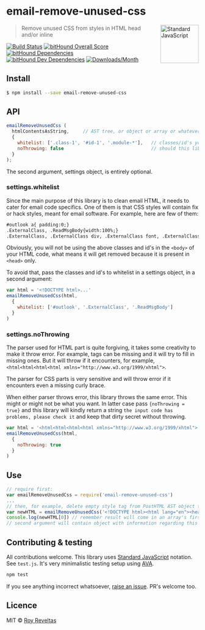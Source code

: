 # email-remove-unused-css

<a href="https://github.com/feross/standard" style="float: right; padding: 0 0 20px 20px;"><img src="https://cdn.rawgit.com/feross/standard/master/sticker.svg" alt="Standard JavaScript" width="100" align="right"></a>

> Remove unused CSS from styles in HTML head and/or inline

[![Build Status](https://travis-ci.org/code-and-send/email-remove-unused-css.svg?branch=master)](https://travis-ci.org/code-and-send/email-remove-unused-css) [![bitHound Overall Score](https://www.bithound.io/github/code-and-send/email-remove-unused-css/badges/score.svg)](https://www.bithound.io/github/code-and-send/email-remove-unused-css) [![bitHound Dependencies](https://www.bithound.io/github/code-and-send/email-remove-unused-css/badges/dependencies.svg)](https://www.bithound.io/github/code-and-send/email-remove-unused-css/master/dependencies/npm) [![bitHound Dev Dependencies](https://www.bithound.io/github/code-and-send/email-remove-unused-css/badges/devDependencies.svg)](https://www.bithound.io/github/code-and-send/email-remove-unused-css/master/dependencies/npm) [![Downloads/Month](https://img.shields.io/npm/dm/email-remove-unused-css.svg)](https://www.npmjs.com/package/email-remove-unused-css)

## Install

```bash
$ npm install --save email-remove-unused-css
```

## API

```js
emailRemoveUnusedCss (
  htmlContentsAsString,     // AST tree, or object or array or whatever. Can be deeply-nested
  {
    whitelist: ['.class-1', '#id-1', '.module-*'],   // classes/id's you want to whitelist
    noThrowing: false                                // should this lib throw when it's parser throws?
  }
);
```

The second argument, settings object, is entirely optional.

### settings.whitelist

Since the main purpose of this library is to clean email HTML, it needs to cater for email code specifics. One of them is that CSS styles will contain fix or hack styles, meant for email software. For example, here are few of them:

```html
#outlook a{ padding:0;}
.ExternalClass, .ReadMsgBody{width:100%;}
.ExternalClass, .ExternalClass div, .ExternalClass font, .ExternalClass p, .ExternalClass span, .ExternalClass td{ line-height:100%;}
```

Obviously, you will not be using the above classes and id's in the `<body>` of your HTML code, what means it will get removed because it is present in `<head>` only.

To avoid that, pass the classes and id's to whitelist in a settings object, in a second argument:

```js
var html = '<!DOCTYPE html>...'
emailRemoveUnusedCss(html,
  {
    whitelist: ['#outlook', '.ExternalClass', '.ReadMsgBody']
  }
)
```

### settings.noThrowing

The parser used for HTML part is quite forgiving, it takes some creativity to make it throw error. For example, tags can be missing and it will try to fill in missing ones. But it will throw if it encounters, for example, `<html<html<html<html xmlns="http://www.w3.org/1999/xhtml">`.

The parser for CSS parts is very sensitive and will throw error if it encounters even a missing curly brace.

When either parser throws error, this library throws the same error. This might or might not be what you want. In latter case pass `{noThrowing = true}` and this library will kindly return a string `the input code has problems, please check it` and keep that dirty secret without throwing.

```js
var html = '<html<html<html<html xmlns="http://www.w3.org/1999/xhtml">'
emailRemoveUnusedCss(html,
  {
    noThrowing: true
  }
)
```

## Use

```js
// require first:
var emailRemoveUnusedCss = require('email-remove-unused-css')
...
// then, for example, delete empty style tag from PostHTML AST object tree:
var newHTML = emailRemoveUnusedCss('<!DOCTYPE html><html lang="en"><head>...')
console.log(newHTML[0]) // remember result will come in an array's first element!
// second argument will contain object with information regarding this cleaning
```

## Contributing & testing

All contributions welcome. This library uses [Standard JavaScript](https://github.com/feross/standard) notation. See `test.js`. It's very minimalistic testing setup using [AVA](https://github.com/avajs/ava).

```bash
npm test
```

If you see anything incorrect whatsoever, [raise an issue](https://github.com/code-and-send/email-remove-unused-css/issues). PR's welcome too.

## Licence

MIT © [Roy Reveltas](https://github.com/revelt)
